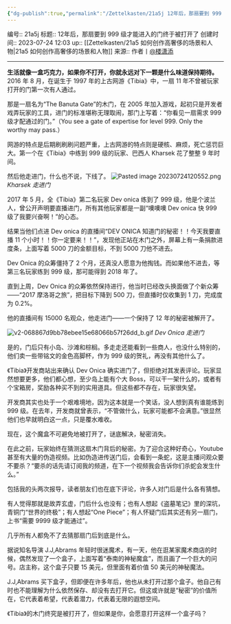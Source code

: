 ```yaml
---
{"dg-publish":true,"permalink":"/Zettelkasten/21a5j 12年后，那扇要到 999 级才能进入的门终于被打开了/","dgPassFrontmatter":true}
---
```


编号:: 21a5j
标题:: 12年后，那扇要到 999 级才能进入的门终于被打开了
创建时间:: 2023-07-24 12:03
up:: [[Zettelkasten/21a5 如何创作高奢侈的场景和人物\|21a5 如何创作高奢侈的场景和人物]]
来源:: 作者丨[@楼潇添](https://www.zhihu.com/people/a1db6de7c199cbc36ad882e4cafb72a4)

---

**生活就像一盒巧克力，如果你不打开，你就永远对下一颗是什么味道保持期待。**
2016 年 8 月，在诞生于 1997 年的上古网游《Tibia》中，一扇 11 年不曾被玩家打开的门第一次有人通过。

那是一扇名为“The Banuta Gate”的木门，在 2005 年加入游戏，起初只是开发者戏弄玩家的工具，进门的标准堪称无理取闹，那门上写着：“你看见一扇需求 999 级才配通过的门。”（You see a gate of expertise for level 999. Only the worthy may pass.）

网游的特点是后期刷刷刷问题严重，上古网游的特点则是硬核、麻烦，死亡惩罚巨大。第一个在《Tibia》中练到 999 级的玩家、巴西人 Kharsek 花了整整 9 年时间。

然后他走进门，什么也不说，下线了。
![Pasted image 20230724120552.png](/img/user/attachment/Pasted%20image%2020230724120552.png)
_Kharsek 走进门_

2017 年 5 月，全《Tibia》第二名玩家 Dev onica 练到了 999 级，他是个波兰人，曾公开声明要直播进门，所有其他玩家都是一副“噢噢噢 Dev onica 快 999 级了我要兴奋啊！”的心态。

结果当他们点进 Dev onica 的直播间“DEV ONICA 知道门的秘密！！今天我要直播 11 个小时！！你一定要来！！”，发现他正站在木门之外，屏幕上有一条捐款进度条，上面写着 5000 刀的金额目标，不到 5000 刀他不进去。

Dev Onica 的众筹僵持了 2 个月，还真没人愿意为他掏钱。而如果他不进去，等第三名玩家练到 999 级，那可能得到 2018 年了。

直到上周，Dev Onica 的众筹依然保持进行，他当时已经改头换面做了个新众筹——“2017 摩洛哥之旅”，把目标下降到 500 刀，但直播时仅收集到 1 刀，完成度为 0.2%。

他的直播间有 15000 名观众，他走进门——一个保持了 12 年的秘密被解开了。

![v2-068867d9bb78ebee15e68066b57f26dd_b.gif](/img/user/attachment/v2-068867d9bb78ebee15e68066b57f26dd_b.gif)
_Dev Onica 走进门_

是的，门后只有小岛、沙滩和棕榈。多走走还能看到一些商人，也没什么特别的，他们卖一些带铭文的金色高脚杯，作为 999 级的贺礼，再没有其他什么了。

《Tibia》开发商站出来确认 Dev Onica 确实进门了，但拒绝对其发表评论。玩家显然想要更多，他们都心想，至少岛上能有个大 Boss，可以干一架什么的，或者有个宝箱房，奖励各种买不到的实用道具。但这些都不存在，玩家很失望。

开发商其实也处于一个艰难境地，因为这本就是一个笑话，没人想到真有谁能练到 999 级。在去年，开发商就曾表示，“不管做什么，玩家可能都不会满意。”很显然他们也早就明白这一点，只是覆水难收。

现在，这个魔盒不可避免地被打开了，谜底解决，秘密消失。

在此之前，玩家始终在猜测这扇木门背后的秘密。为了迎合这种好奇心，Youtube 甚至有大量的伪造视频。比如伪造进传送门后，会看到一条蛇，这是主播问观众要不要杀？“要杀的话先请订阅我的频道，在下一个视频我会告诉你们杀蛇会发生什么。”

包括我的头两次报导，读者朋友们也在底下评论，许多人对门后是什么各有猜想。

有人觉得那就是故弄玄虚，门后什么也没有；也有人想起《盗墓笔记》里的深坑，青铜门“世界的终极”；有人想起“One Piece”；有人怀疑门后其实还有另一扇门，上书“需要 9999 级才能通过”。

几乎所有人都免不了去猜那扇门后到底是什么。

据说知名导演 J.J,Abrams 年轻时很迷魔术，有一天，他在逛某家魔术商店的时候，偶然发现了一个盒子，上面写着“泰南的神秘魔盒”，而且画了一个巨大的问号。店主称，这个盒子只要 15 美元，但里面有着价值 50 美元的神秘魔法。

J.J,Abrams 买下盒子，但即便在许多年后，他也从未打开过那个盒子。他自己有时也不能理解为什么依然保存、却没有去打开它。但这或许就是“秘密”的价值所在，它代表着希望，代表着潜力，代表着无限的遐想空间。

《Tibia》的木门终究是被打开了，但如果是你，会愿意打开这样一个盒子吗？